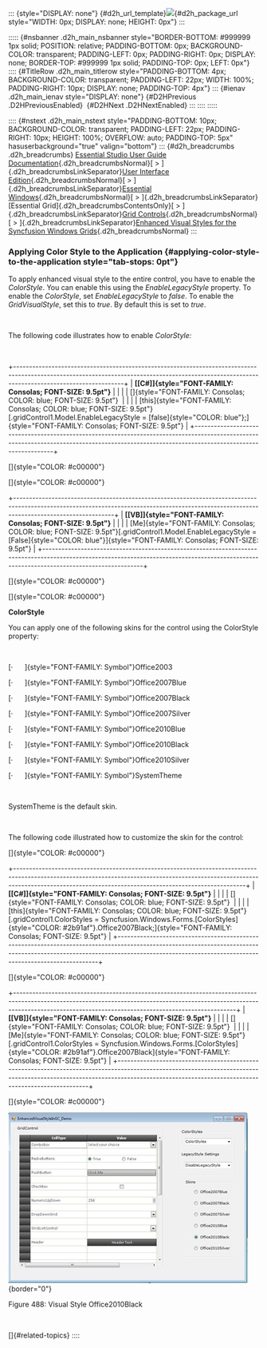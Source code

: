 ::: {style="DISPLAY: none"}
[](ms-xhelp:///?Id=d2h_url_template){#d2h_url_template}![](!package_url!){#d2h_package_url style="WIDTH: 0px; DISPLAY: none; HEIGHT: 0px"}
:::

::::: {#nsbanner .d2h_main_nsbanner style="BORDER-BOTTOM: #999999 1px solid; POSITION: relative; PADDING-BOTTOM: 0px; BACKGROUND-COLOR: transparent; PADDING-LEFT: 0px; PADDING-RIGHT: 0px; DISPLAY: none; BORDER-TOP: #999999 1px solid; PADDING-TOP: 0px; LEFT: 0px"}
:::: {#TitleRow .d2h_main_titlerow style="PADDING-BOTTOM: 4px; BACKGROUND-COLOR: transparent; PADDING-LEFT: 22px; WIDTH: 100%; PADDING-RIGHT: 10px; DISPLAY: none; PADDING-TOP: 4px"}
::: {#ienav .d2h_main_ienav style="DISPLAY: none"}
[](ms-xhelp:///?Id=54146630-d209-4d9f-9c0f-5e20d8cf44b7){#D2HPrevious .D2HPreviousEnabled}  [](ms-xhelp:///?Id=ff801518-f3e5-4ac7-8129-8afe99086cfb){#D2HNext .D2HNextEnabled}
:::
::::
:::::

:::: {#nstext .d2h_main_nstext style="PADDING-BOTTOM: 10px; BACKGROUND-COLOR: transparent; PADDING-LEFT: 22px; PADDING-RIGHT: 10px; HEIGHT: 100%; OVERFLOW: auto; PADDING-TOP: 5px" hasuserbackground="true" valign="bottom"}
::: {#d2h_breadcrumbs .d2h_breadcrumbs}
[Essential Studio User Guide Documentation](ms-xhelp:///?Id=12457748-09e3-4d74-a240-8e049cedf030){.d2h_breadcrumbsNormal}[ \> ]{.d2h_breadcrumbsLinkSeparator}[User Interface Edition](ms-xhelp:///?Id=c29296b7-531c-413b-a0ec-488ca1f7f669){.d2h_breadcrumbsNormal}[ \> ]{.d2h_breadcrumbsLinkSeparator}[Essential Windows](ms-xhelp:///?Id=e60759d8-47a4-4570-9d7a-16a68d63f2ea){.d2h_breadcrumbsNormal}[ \> ]{.d2h_breadcrumbsLinkSeparator}[Essential Grid]{.d2h_breadcrumbsContentsOnly}[ \> ]{.d2h_breadcrumbsLinkSeparator}[Grid Controls](ms-xhelp:///?Id=bf2d70d7-33dc-4c67-a55d-4fcf8d51dc2b){.d2h_breadcrumbsNormal}[ \> ]{.d2h_breadcrumbsLinkSeparator}[Enhanced Visual Styles for the Syncfusion Windows Grids](ms-xhelp:///?Id=54146630-d209-4d9f-9c0f-5e20d8cf44b7){.d2h_breadcrumbsNormal}
:::

### Applying Color Style to the Application {#applying-color-style-to-the-application style="tab-stops: 0pt"}

To apply enhanced visual style to the entire control, you have to enable the *ColorStyle*. You can enable this using the *EnableLegacyStyle* property. To enable the *ColorStyle*, set *EnableLegacyStyle* to *false*. To enable the *GridVisualStyle*, set this to *true*. By default this is set to *true*.

                                          

The following code illustrates how to enable *ColorStyle:*

 

+----------------------------------------------------------------------------------------------------------------------------------------------------------------------------------------------+
| **[\[C#\]]{style="FONT-FAMILY: Consolas; FONT-SIZE: 9.5pt"}**                                                                                                                                |
|                                                                                                                                                                                              |
| []{style="FONT-FAMILY: Consolas; COLOR: blue; FONT-SIZE: 9.5pt"}                                                                                                                             |
|                                                                                                                                                                                              |
| [this]{style="FONT-FAMILY: Consolas; COLOR: blue; FONT-SIZE: 9.5pt"}[.gridControl1.Model.EnableLegacyStyle = [false]{style="COLOR: blue"};]{style="FONT-FAMILY: Consolas; FONT-SIZE: 9.5pt"} |
+----------------------------------------------------------------------------------------------------------------------------------------------------------------------------------------------+

[]{style="COLOR: #c00000"} 

[]{style="COLOR: #c00000"} 

+-------------------------------------------------------------------------------------------------------------------------------------------------------------------------------------------+
| **[\[VB\]]{style="FONT-FAMILY: Consolas; FONT-SIZE: 9.5pt"}**                                                                                                                             |
|                                                                                                                                                                                           |
| [Me]{style="FONT-FAMILY: Consolas; COLOR: blue; FONT-SIZE: 9.5pt"}[.gridControl1.Model.EnableLegacyStyle = [False]{style="COLOR: blue"}]{style="FONT-FAMILY: Consolas; FONT-SIZE: 9.5pt"} |
+-------------------------------------------------------------------------------------------------------------------------------------------------------------------------------------------+

[]{style="COLOR: #c00000"} 

[]{style="COLOR: #c00000"} 

**ColorStyle**

You can apply one of the following skins for the control using the ColorStyle property:

 

[·      ]{style="FONT-FAMILY: Symbol"}Office2003

[·      ]{style="FONT-FAMILY: Symbol"}Office2007Blue

[·      ]{style="FONT-FAMILY: Symbol"}Office2007Black

[·      ]{style="FONT-FAMILY: Symbol"}Office2007Silver

[·      ]{style="FONT-FAMILY: Symbol"}Office2010Blue

[·      ]{style="FONT-FAMILY: Symbol"}Office2010Black

[·      ]{style="FONT-FAMILY: Symbol"}Office2010Silver

[·      ]{style="FONT-FAMILY: Symbol"}SystemTheme

 

SystemTheme is the default skin.

 

The following code illustrated how to customize the skin for the control:

[]{style="COLOR: #c00000"} 

+------------------------------------------------------------------------------------------------------------------------------------------------------------------------------------------------------------------------------------+
| **[\[C#\]]{style="FONT-FAMILY: Consolas; FONT-SIZE: 9.5pt"}**                                                                                                                                                                      |
|                                                                                                                                                                                                                                    |
| []{style="FONT-FAMILY: Consolas; COLOR: blue; FONT-SIZE: 9.5pt"}                                                                                                                                                                   |
|                                                                                                                                                                                                                                    |
| [this]{style="FONT-FAMILY: Consolas; COLOR: blue; FONT-SIZE: 9.5pt"}[.gridControl1.ColorStyles = Syncfusion.Windows.Forms.[ColorStyles]{style="COLOR: #2b91af"}.Office2007Black;]{style="FONT-FAMILY: Consolas; FONT-SIZE: 9.5pt"} |
+------------------------------------------------------------------------------------------------------------------------------------------------------------------------------------------------------------------------------------+

[]{style="COLOR: #c00000"} 

+---------------------------------------------------------------------------------------------------------------------------------------------------------------------------------------------------------------------------------+
| **[\[VB\]]{style="FONT-FAMILY: Consolas; FONT-SIZE: 9.5pt"}**                                                                                                                                                                   |
|                                                                                                                                                                                                                                 |
| []{style="FONT-FAMILY: Consolas; COLOR: blue; FONT-SIZE: 9.5pt"}                                                                                                                                                                |
|                                                                                                                                                                                                                                 |
| [Me]{style="FONT-FAMILY: Consolas; COLOR: blue; FONT-SIZE: 9.5pt"}[.gridControl1.ColorStyles = Syncfusion.Windows.Forms.[ColorStyles]{style="COLOR: #2b91af"}.Office2007Black]{style="FONT-FAMILY: Consolas; FONT-SIZE: 9.5pt"} |
+---------------------------------------------------------------------------------------------------------------------------------------------------------------------------------------------------------------------------------+

[]{style="COLOR: #c00000"} 

![](ImagesExt/image91_539.jpg){border="0"}

Figure 488: Visual Style Office2010Black

 

[]{#related-topics}
::::
